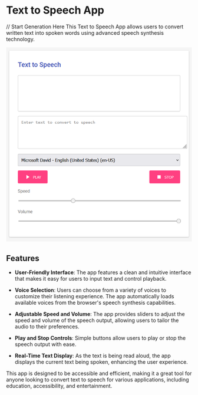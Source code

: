 # Text to Speech App

// Start Generation Here
This Text to Speech App allows users to convert written text into spoken words using advanced speech synthesis technology. 


![TTS](image.png)

## Features

- **User-Friendly Interface**: The app features a clean and intuitive interface that makes it easy for users to input text and control playback.
  
- **Voice Selection**: Users can choose from a variety of voices to customize their listening experience. The app automatically loads available voices from the browser's speech synthesis capabilities.

- **Adjustable Speed and Volume**: The app provides sliders to adjust the speed and volume of the speech output, allowing users to tailor the audio to their preferences.

- **Play and Stop Controls**: Simple buttons allow users to play or stop the speech output with ease.

- **Real-Time Text Display**: As the text is being read aloud, the app displays the current text being spoken, enhancing the user experience.

This app is designed to be accessible and efficient, making it a great tool for anyone looking to convert text to speech for various applications, including education, accessibility, and entertainment.



